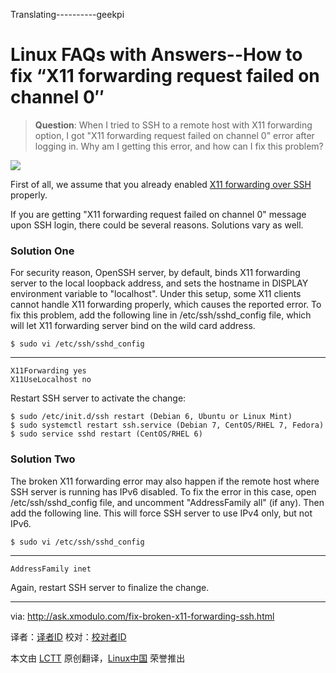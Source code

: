 Translating----------geekpi


Linux FAQs with Answers--How to fix “X11 forwarding request failed on channel 0″
================================================================================
> **Question**: When I tried to SSH to a remote host with X11 forwarding option, I got "X11 forwarding request failed on channel 0" error after logging in. Why am I getting this error, and how can I fix this problem? 

![](https://farm6.staticflickr.com/5562/14909594691_ce7ca01b2d_z.jpg)

First of all, we assume that you already enabled [X11 forwarding over SSH][1] properly.

If you are getting "X11 forwarding request failed on channel 0" message upon SSH login, there could be several reasons. Solutions vary as well.

### Solution One ###

For security reason, OpenSSH server, by default, binds X11 forwarding server to the local loopback address, and sets the hostname in DISPLAY environment variable to "localhost". Under this setup, some X11 clients cannot handle X11 forwarding properly, which causes the reported error. To fix this problem, add the following line in /etc/ssh/sshd_config file, which will let X11 forwarding server bind on the wild card address.

    $ sudo vi /etc/ssh/sshd_config 

----------

    X11Forwarding yes
    X11UseLocalhost no

Restart SSH server to activate the change:

    $ sudo /etc/init.d/ssh restart (Debian 6, Ubuntu or Linux Mint)
    $ sudo systemctl restart ssh.service (Debian 7, CentOS/RHEL 7, Fedora)
    $ sudo service sshd restart (CentOS/RHEL 6) 

### Solution Two ###

The broken X11 forwarding error may also happen if the remote host where SSH server is running has IPv6 disabled. To fix the error in this case, open /etc/ssh/sshd_config file, and uncomment "AddressFamily all" (if any). Then add the following line. This will force SSH server to use IPv4 only, but not IPv6.

    $ sudo vi /etc/ssh/sshd_config 

----------

    AddressFamily inet

Again, restart SSH server to finalize the change.

--------------------------------------------------------------------------------

via: http://ask.xmodulo.com/fix-broken-x11-forwarding-ssh.html

译者：[译者ID](https://github.com/译者ID)
校对：[校对者ID](https://github.com/校对者ID)

本文由 [LCTT](https://github.com/LCTT/TranslateProject) 原创翻译，[Linux中国](http://linux.cn/) 荣誉推出

[1]:http://xmodulo.com/2012/11/how-to-enable-x11-forwarding-using-ssh.html
